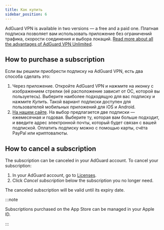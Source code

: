 ```yaml
---
title: Как купить
sidebar_position: 6
---
```


AdGuard VPN is available in two versions — a free and a paid one. Платная подписка позволяет вам использовать приложение без ограничений трафика, скорости соединения и выбора локаций. [Read more about all the advantages of AdGuard VPN Unlimited](/general/free-vs-unlimited).

## How to purchase a subscription

Если вы решили приобрести подписку на AdGuard VPN, есть два способа сделать это:

1. Через приложение. Откройте AdGuard VPN и нажмите на иконку с изображением стрелки (её расположение зависит от ОС, которой вы пользуетесь). Выберите наиболее подходящую для вас подписку и нажмите *Купить*. Такой вариант подписки доступен для пользователей мобильных приложений для iOS и Android.
2. [На нашем сайте](https://adguard-vpn.com/license.html). На выбор предлагается две подписки — ежемесячная и годовая. Выберите ту, которая вам больше подходит, и введите адрес электронной почты, который будет связан с вашей подпиской. Оплатить подписку можно с помощью карты, счёта PayPal или криптовалюты.

## How to cancel a subscription

The subscription can be canceled in your AdGuard account. To cancel your subscription:

 1. In your AdGuard account, go to [Licenses](https://my.adguard.com/account/licenses).
 1. Click *Cancel subscription* below the subscription you no longer need.

The canceled subscription will be valid until its expiry date.

:::note

Subscriptions purchased on the App Store can be managed in your Apple ID.

:::
